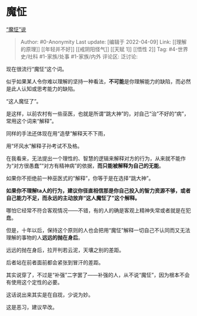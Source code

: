 # 魔怔
[“魔怔”说](https://zhuanlan.zhihu.com/p/495479903)

> Author: #0-Anonymity
> Last update: [编辑于 2022-04-09]
> Link: [[理解的原理]] [[年轻并不好]] [[戒阴阳怪气]] [[天赋 1]] [[悟性 2]]
> Tag: #4-世界史/社科 #1-家族/处事 #1-家族/内外
> 评论区:
> 泛讨论:

现在很流行“魔怔“这个词。

似乎如果某人令你难以理解的坚持一种看法，**不可能**是你理解能力的缺陷，而必然是此人认知或思考能力的缺陷。

“这人魔怔了”。

是这样，以前农村有一些巫医，也就是所谓“跳大神”的，对自己“治”不好的“病”，常用这个词来“解释”。

同样的手法还体现在用“造孽”解释天不下雨，

用“坏风水”解释子孙考试不及格。

在我看来，无法提出一个理性的、智慧的逻辑来解释对方的行为，从来就不能作为“对方很愚蠢”“对方有精神病”的依据，**而只能被解释为自己的无能**。

如果你不拒绝前一种巫医式的“解释”，你等于是在选择“跳大神”。

**如果你不理解ta人的行为，建议你径直相信那是你自己投入的智力资源不够，或者自己能力不足，而永远的主动放弃“这人魔怔了”这个解释。**

哪怕它经常不符合客观情况——不错，有的人的确是客观上精神失常或者就是在犯蠢。

但是，十年以后，保持这个原则的人也会把用“魔怔”解释一切自己不认同而又无法理解的事物的人**远远的抛在身后**。

远远的抛在身后，拉开判若云泥，天壤之别的差距。

后者站在前者面前都会紧张到冒汗的差距。

其实说穿了，不过是“补强”二字罢了——补强的人，从不说“魔怔”，因为根本不会有使用这个定性的必要。

这话说出来其实是在自戕，少说为妙。

这是恶习，建议早改。
